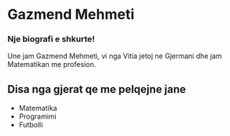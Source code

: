# Gazmend Mehmeti
### Nje biografi e shkurte!




Une jam Gazmend Mehmeti, vi nga Vitia jetoj ne Gjermani dhe jam Matematikan me profesion.


## Disa nga gjerat qe me pelqejne jane

- Matematika
- Programimi 
- Futbolli

